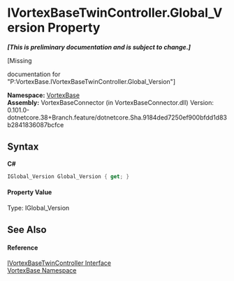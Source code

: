 # IVortexBaseTwinController.Global_Version Property 
 _**\[This is preliminary documentation and is subject to change.\]**_

\[Missing <summary> documentation for "P:VortexBase.IVortexBaseTwinController.Global_Version"\]

**Namespace:**&nbsp;<a href="N_VortexBase.md">VortexBase</a><br />**Assembly:**&nbsp;VortexBaseConnector (in VortexBaseConnector.dll) Version: 0.101.0-dotnetcore.38+Branch.feature/dotnetcore.Sha.9184ded7250ef900bfdd1d83b2841836087bcfce

## Syntax

**C#**<br />
``` C#
IGlobal_Version Global_Version { get; }
```


#### Property Value
Type: IGlobal_Version

## See Also


#### Reference
<a href="T_VortexBase_IVortexBaseTwinController.md">IVortexBaseTwinController Interface</a><br /><a href="N_VortexBase.md">VortexBase Namespace</a><br />